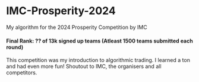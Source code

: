 # IMC-Prosperity-2024

My algorithm for the 2024 Prosperity Competition by IMC
#### Final Rank: ?? of 13k signed up teams (Atleast 1500 teams submitted each round)

This competition was my introduction to algorithmic trading. I learned a ton and had even more fun! Shoutout to IMC, the organisers and all competitors.
